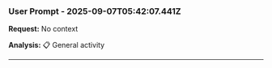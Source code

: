 ### User Prompt - 2025-09-07T05:42:07.441Z

**Request:** No context

**Analysis:** 📋 General activity

---


